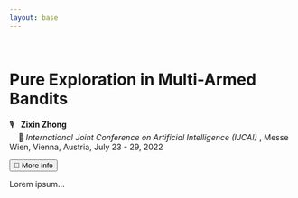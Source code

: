 ```yaml
---
layout: base
---
```


<br/>
 
 

<!-- # Conference Papers
<ol reversed>
<li> <a href="http://proceedings.mlr.press/v139/zhong21a.html">Probabilistic Sequential Shrinking: A Best Arm Identification Algorithm for Stochastic Bandits with Corruptions</a> 
  <a href="../cv/corrupBAI_talk_12_min.mp4">[video</a>,
 <a href="https://github.com/zixinzh/2021-ICML.git">code]</a>
<br> <b>Zixin Zhong</b>, Wang Chi Cheung, and Vincent Y.&thinsp;F. Tan
<br> <i>International Conference on Machine Learning (ICML)</i>, Virtual, 18-24 July 2021
 </li> 
 
 </ol> -->
 
# Pure Exploration in Multi-Armed Bandits
🎙️ &nbsp;
<b> Zixin Zhong </b> 
<br> 
&nbsp; &nbsp; 📍
<i> International Joint Conference on Artificial Intelligence (IJCAI) </i>, Messe Wien, Vienna, Austria, July 23 - 29, 2022
 
<button type="button" class="collapsible">📎 More info</button>
<div class="content">
  <p>Lorem ipsum...</p>
</div>
